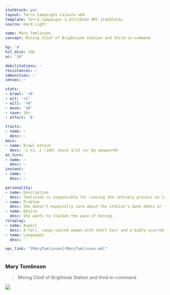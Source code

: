 ```yaml
---
statblock: yes
layout: Terra Campaigns Leiaute v04
template: Terra Campaigns 3-attribute NPC statblocks
source: Hard Light

name: Mary Tomlinson
concept: Mining Chief of Brightside Station and third-in-command

hp: '4'
hit_dice: 1d6
ac: '10'

debilitations: ~
resistances: ~
immunities: ~
senses: ~

stats:
- brawl: '+0'
- wit: '+1'
- will: '+0'
- move: '30'
- save: 16+
- effort: '0'

traits:
- name: ~
  desc: ~
main:
- name: Brawl attack
  desc: -1 x1, 2 (1d4) shock 1/13 (or by weapon+0)
on_turn:
- name: ~
  desc: ~
instant:
- name: ~
  desc: ~

personality:
- name: Description
  desc: Tomlinson is responsible for running the refinery process on lowdeck and overseeing the transfer of buffer fluid from the catcher drones to the station. It’s dangerous work, and the driving pace helped cause the accident that scarred her arm. Dutta won’t let her take time for a skin transplant, and the unrelenting pace is turning her against him. 
- name: Problem
  desc: She doesn’t especially care about the station’s bank debts or the quota of payments they’ve demanded.
- name: Desire
  desc: She wants to slacken the pace of mining.
roleplay:
- name: Aspect
  desc: A tall, raspy-voiced woman with short hair and a badly-scarred right arm.
- name: Languages
  desc: ''

npc_link: "[MaryTomlinson](MaryTomlinson.md)"
---
```

### Mary Tomlinson

> Mining Chief of Brightside Station and third-in-command

![](https://i.imgur.com/aOLG8fs.png)
